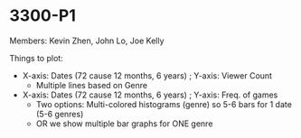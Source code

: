 # 3300-P1

Members: Kevin Zhen, John Lo, Joe Kelly

Things to plot:
  - X-axis: Dates (72 cause 12 months, 6 years) ; Y-axis: Viewer Count
    - Multiple lines based on Genre
  - X-axis: Dates (72 cause 12 months, 6 years) ; Y-axis: Freq. of games
    - Two options: Multi-colored histograms (genre) so 5-6 bars for 1 date (5-6 genres)
    - OR we show multiple bar graphs for ONE genre
